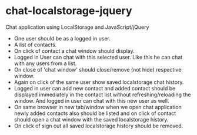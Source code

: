 # chat-localstorage-jquery
Chat application using LocalStorage and JavaScript/jQuery

- One user should be as a logged in user.
- A list of contacts.
- On click of contact a chat window should display.
- Logged in User can chat with this selected user. Like this he can chat with any users from a list.
- On close of 'chat window' should close/remove (not hide) respective window.
- Again on click of the same user show saved localstorage chat history.
- Logged in user can add new contact and added contact should be displayed immediately in the contact list without refreshing/reloading the window. And logged in user can chat with this new user as well.
- On same browser in new tab/window when we open chat application newly added contacts also should be listed and on click of contact should open a chat window with the saved localstorage history.
- On click of sign out all saved localstorage history should be removed.